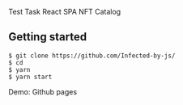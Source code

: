 Test Task React SPA NFT Catalog

## Getting started

```
$ git clone https://github.com/Infected-by-js/
$ cd
$ yarn
$ yarn start
```

Demo: Github pages
